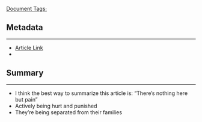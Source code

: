 <u>Document Tags:</u> 
## Metadata
---
- [Article Link](https://www.buzzfeednews.com/article/claudiakoerner/children-border-detention-conditions-immigrants-hungry)
- 
## Summary
---
- I think the best way to summarize this article is: “There’s nothing here but pain”
- Actively being hurt and punished
- They’re being separated from their families